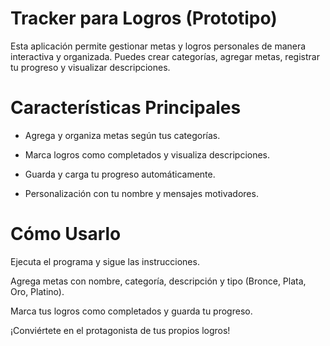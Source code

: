 # Tracker para Logros (Prototipo)

Esta aplicación permite gestionar metas y logros personales de manera interactiva y organizada. 
Puedes crear categorías, agregar metas, registrar tu progreso y visualizar descripciones.

# Características Principales

- Agrega y organiza metas según tus categorías.

- Marca logros como completados y visualiza descripciones.

- Guarda y carga tu progreso automáticamente.

- Personalización con tu nombre y mensajes motivadores.

# Cómo Usarlo

Ejecuta el programa y sigue las instrucciones.

Agrega metas con nombre, categoría, descripción y tipo (Bronce, Plata, Oro, Platino).

Marca tus logros como completados y guarda tu progreso.

¡Conviértete en el protagonista de tus propios logros!

